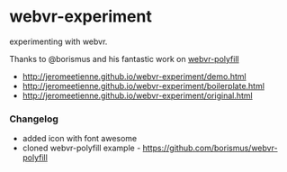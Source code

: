 # webvr-experiment
experimenting with webvr. 

Thanks to @borismus and his fantastic work on
[webvr-polyfill](https://github.com/borismus/webvr-polyfill)

- http://jeromeetienne.github.io/webvr-experiment/demo.html
- http://jeromeetienne.github.io/webvr-experiment/boilerplate.html
- http://jeromeetienne.github.io/webvr-experiment/original.html

### Changelog
- added icon with font awesome
- cloned webvr-polyfill example - https://github.com/borismus/webvr-polyfill
